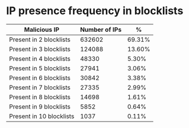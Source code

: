 # IP presence frequency in blocklists
| Malicious IP | Number of IPs | % |
|----|----|----|
| Present in 2 blocklists | 632602 | 69.31% |
| Present in 3 blocklists | 124088 | 13.60% |
| Present in 4 blocklists | 48330 | 5.30% |
| Present in 5 blocklists | 27941 | 3.06% |
| Present in 6 blocklists | 30842 | 3.38% |
| Present in 7 blocklists | 27335 | 2.99% |
| Present in 8 blocklists | 14698 | 1.61% |
| Present in 9 blocklists | 5852 | 0.64% |
| Present in 10 blocklists | 1037 | 0.11% |
